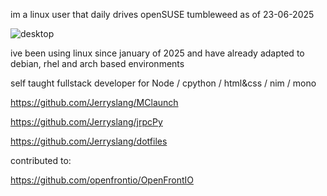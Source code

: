 im a linux user that daily drives openSUSE tumbleweed as of 23-06-2025

![desktop](https://i.imgur.com/cJcNyCZ.png)

ive been using linux since january of 2025 and have already adapted to debian, rhel and arch based environments

self taught fullstack developer for Node / cpython / html&css / nim / mono

https://github.com/Jerryslang/MClaunch

https://github.com/Jerryslang/jrpcPy

https://github.com/Jerryslang/dotfiles

contributed to:

https://github.com/openfrontio/OpenFrontIO
